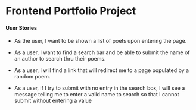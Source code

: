 # Frontend Portfolio Project

#### User Stories

- As the user, I want to be shown a list of poets upon entering the page.

- As a user, I want to find a search bar and be able to submit the name of an author to search thru their poems.

- As a user, I will find a link that will redirect me to a page populated by a random poem.

- As a user, if I try to submit with no entry in the search box, I will see a message telling me to enter a valid name to search so that I cannot submit without entering a value
